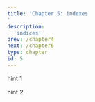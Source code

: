 ```yaml
---
title: 'Chapter 5: indexes
'
description:
  'indices'
prev: /chapter4
next: /chapter6
type: chapter
id: 5
---
```



<exercise id="1" title="Introduction" type="slides">

<slides source="chapter3_01_introduction">
</slides>

</exercise>



<exercise id="1" title="">



<codeblock id="03_02">

hint 1

</codeblock>

</exercise>

<exercise id="2" title="exploring">



<codeblock id="03_03">

hint 2

</codeblock>

</exercise>